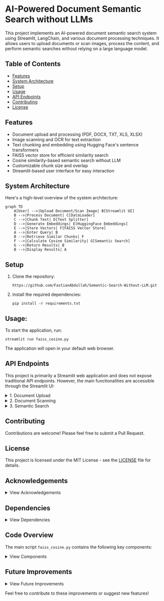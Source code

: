 # AI-Powered Document Semantic Search without LLMs 

This project implements an AI-powered document semantic search system using Streamlit, LangChain, and various document processing techniques. It allows users to upload documents or scan images, process the content, and perform semantic searches without relying on a large language model.

## Table of Contents
- [Features](#features)
- [System Architecture](#system-architecture)
- [Setup](#setup)
- [Usage](#usage)
- [API Endpoints](#api-endpoints)
- [Contributing](#contributing)
- [License](#license)

## Features
- Document upload and processing (PDF, DOCX, TXT, XLS, XLSX)
- Image scanning and OCR for text extraction
- Text chunking and embedding using Hugging Face's sentence transformers
- FAISS vector store for efficient similarity search
- Cosine similarity-based semantic search without LLM
- Customizable chunk size and overlap
- Streamlit-based user interface for easy interaction

## System Architecture
Here's a high-level overview of the system architecture:

```mermaid
graph TD
    A[User] -->|Upload Document/Scan Image| B[Streamlit UI]
    B -->|Process Document| C[DataLoader]
    C -->|Chunk Text| D[Text Splitter]
    D -->|Generate Embeddings| E[HuggingFace Embeddings]
    E -->|Store Vectors| F[FAISS Vector Store]
    A -->|Enter Query| B
    B -->|Retrieve Similar Chunks| F
    F -->|Calculate Cosine Similarity| G[Semantic Search]
    G -->|Return Results| B
    B -->|Display Results| A

```

## Setup
1. Clone the repository:
   ```
   https://github.com/FastianAbdullah/Semantic-Search-Without-LLM.git
   ```
2. Install the required dependencies:
   ```
   pip install -r requirements.txt
   ```
## Usage:
   To start the application, run:
   ```
   streamlit run faiss_cosine.py
   ```
The application will open in your default web browser.

## API Endpoints

This project is primarily a Streamlit web application and does not expose traditional API endpoints. However, the main functionalities are accessible through the Streamlit UI:

<details>
<summary>1. Document Upload</summary>

* Upload documents (PDF, DOCX, TXT, XLS, XLSX) using the file uploader in the "Document Upload" tab.
</details>

<details>
<summary>2. Document Scanning</summary>

* Use your camera to scan documents in the "Document Scan" tab.
</details>

<details>
<summary>3. Semantic Search</summary>

* Enter your query in the search bar after processing a document or scanned image.
</details>

## Contributing

Contributions are welcome! Please feel free to submit a Pull Request.

## License

This project is licensed under the MIT License - see the [LICENSE](LICENSE) file for details.

## Acknowledgements

<details>
<summary>View Acknowledgements</summary>

* Streamlit for the web app framework
* LangChain for document processing utilities
* Hugging Face for sentence transformers
* FAISS for efficient similarity search
</details>

## Dependencies

<details>
<summary>View Dependencies</summary>

* streamlit
* langchain-text-splitters
* langchain-community
* sentence-transformers
* faiss-cpu
* pdfplumber
* pandas
* docx2txt
* numpy
* pillow
* pytesseract
</details>

## Code Overview

The main script `faiss_cosine.py` contains the following key components:

<details>
<summary>View Components</summary>

1. `DataLoader` class: Handles document loading and chunking for various file types.
2. `cosine_similarity` function: Calculates the cosine similarity between two vectors.
3. `scan_document` function: Uses OCR to extract text from scanned images.
4. `main` function: Sets up the Streamlit interface and manages the overall flow of the application.
5. `process_chunks` function: Creates embeddings, builds the FAISS index, and performs the semantic search.
</details>

## Future Improvements

<details>
<summary>View Future Improvements</summary>

* Add support for more file types
* Implement multi-language support
* Optimize performance for larger documents
* Integrate with cloud storage services for document management
</details>

Feel free to contribute to these improvements or suggest new features!
